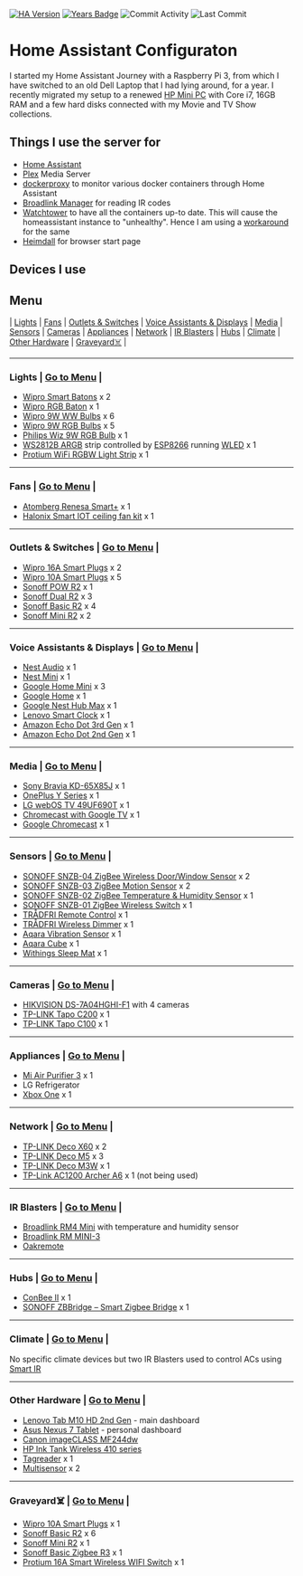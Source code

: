 [![HA Version](https://img.shields.io/badge/Home%20Assistant%20Version-2022.6.4%20-blue)](https://github.com/home-assistant/home-assistant/releases/latest)
[![Years Badge](https://badges.pufler.dev/years/n00bcodr)](https://badges.pufler.dev)
![Commit Activity](https://img.shields.io/github/commit-activity/w/n00bcodr/homeassistant?color=red)
![Last Commit](https://img.shields.io/github/last-commit/n00bcodr/homeassistant?color=purple)
# Home Assistant Configuraton

I started my Home Assistant Journey with a Raspberry Pi 3, from which I have switched to an old Dell Laptop that I had lying around, for a year. I recently migrated my setup to a renewed [HP Mini PC](https://www.amazon.in/gp/product/B09RTMLB15) with Core i7, 16GB RAM and a few hard disks connected with my Movie and TV Show collections.


## Things I use the server for

* [Home Assistant](https://home-assistant.io/)
* [Plex](https://www.plex.tv/) Media Server
* [dockerproxy](https://github.com/Tecnativa/docker-socket-proxy) to monitor various docker containers through Home Assistant
* [Broadlink Manager](https://hub.docker.com/r/techblog/broadlinkmanager) for reading IR codes
* [Watchtower](https://github.com/containrrr/watchtower) to have all the containers up-to date. This will cause the homeassistant instance to "unhealthy". Hence I am using a [workaround](https://gist.github.com/HCanber/700b4a5c685b9b97fb4865de6eaff0f3) for the same
* [Heimdall](https://hub.docker.com/r/linuxserver/heimdall) for browser start page




## Devices I use

## <a name="menu">Menu</a>
 | [Lights](#lights) | [Fans](#fans) | [Outlets & Switches](#outlets) | [Voice Assistants & Displays](#smartspeakers) | [Media](#media) | [Sensors](#sensors) | [Cameras](#cameras) | [Appliances](#appliances) | [Network](#network) | [IR Blasters](#ir) | [Hubs](#hubs) | [Climate](#climate) | [Other Hardware](#other) | [Graveyard☠️](#graveyard) |

---

### <a name="lights">Lights</a> | [Go to Menu](#menu) |
- [Wipro Smart Batons](https://www.amazon.in/Batten-Compatible-Amazon-Google-Assistant/dp/B07P7JNQ56) x 2
- [Wipro RGB Baton](https://www.amazon.in/wipro-Million-Compatible-Assistant-DS22000/dp/B08D19X3LS) x 1
- [Wipro 9W WW Bulbs](https://www.amazon.in/gp/product/B07WZNNYDM) x 6
- [Wipro 9W RGB Bulbs](https://www.amazon.in/gp/product/B08C83HKJS) x 5
- [Philips Wiz 9W RGB Bulb](https://www.amazon.in/Philips-Connected-Dimmable-Compatible-Assistant/dp/B07XD8G2HR) x 1
- [WS2812B ARGB](https://cdn-shop.adafruit.com/datasheets/WS2812B.pdf) strip controlled by [ESP8266](https://www.espressif.com/en/products/socs/esp8266) running [WLED](https://github.com/Aircoookie/WLED) x 1
- [Protium WiFi RGBW Light Strip](https://www.amazon.in/gp/product/B081Z7L2V3) x 1
---

### <a name="fans">Fans</a> | [Go to Menu](#menu) |
- [Atomberg Renesa Smart+](https://atomberg.com/shop/ceiling-fans/atomberg-renesa-smart-plus-bldc-motor-with-remote-3-blade-ceiling-fan/) x 1
- [Halonix Smart IOT ceiling fan kit](https://www.amazon.in/gp/product/B07NBW5TT6/) x 1
---

### <a name="outlets">Outlets & Switches</a> | [Go to Menu](#menu) |
- [Wipro 16A Smart Plugs](https://www.amazon.in/Wipro-Monitoring-Appliances-Microwave-Conditioners/dp/B08HN9Q2SZ) x 2
- [Wipro 10A Smart Plugs](https://www.amazon.in/gp/product/B08HNB2FSH) x 5
- [Sonoff POW R2](https://sonoff.tech/product/diy-smart-switch/powr2/) x 1
- [Sonoff Dual R2](https://sonoff.tech/product/diy-smart-switch/dualr2/) x 3
- [Sonoff Basic R2](https://sonoff.tech/product/diy-smart-switch/basicr2/) x 4
- [Sonoff Mini R2](https://sonoff.tech/product/diy-smart-switch/minir2/) x 2


---
### <a name="smartspeakers">Voice Assistants & Displays</a> | [Go to Menu](#menu) |
- [Nest Audio](https://store.google.com/us/product/nest_audio) x 1
- [Nest Mini](https://store.google.com/us/product/google_nest_mini) x 1
- [Google Home Mini](https://www.flipkart.com/google-home-mini-assistant-smart-speaker/p/itm960a3af84a20b) x 3
- [Google Home](https://www.flipkart.com/google-home-assistant-smart-speaker/p/itm003b8619d4670) x 1
- [Google Nest Hub Max](https://store.google.com/us/product/google_nest_hub_max?hl=en-US) x 1
- [Lenovo Smart Clock](https://www.flipkart.com/lenovo-smart-clock-google-assistant-speaker/p/itm39f6a1348e45e) x 1
- [Amazon Echo Dot 3rd Gen](https://www.amazon.in/Echo-Dot-3rd-Gen/dp/B07PFFMP9P) x 1
- [Amazon Echo Dot 2nd Gen](https://www.amazon.in/Amazon-RS03QR-Echo-Dot-Black/dp/B072DR5HYL) x 1
---
### <a name="media">Media</a> | [Go to Menu](#menu) |
- [Sony Bravia KD-65X85J](https://www.sony.co.in/electronics/televisions/x85j-series) x 1
- [OnePlus Y Series](https://www.amazon.in/OnePlus-inches-Ready-Android-32Y1/dp/B08B42LWKN) x 1
- [LG webOS TV 49UF690T](https://www.lg.com/in/support/product/lg-49UF690T.ATR) x 1
- [Chromecast with Google TV](https://store.google.com/us/product/chromecast_google_tv?hl=en-US) x 1
- [Google Chromecast](https://store.google.com/us/product/chromecast?hl=en-GB) x 1

---
### <a name="sensors">Sensors</a> | [Go to Menu](#menu) |
- [SONOFF SNZB-04 ZigBee Wireless Door/Window Sensor](https://sonoff.tech/product/smart-home-security/snzb-04/) x 2
- [SONOFF SNZB-03 ZigBee Motion Sensor](https://sonoff.tech/product/smart-home-security/snzb-03/) x 2
- [SONOFF SNZB-02 ZigBee Temperature & Humidity Sensor](https://sonoff.tech/product/smart-home-security/snzb-02/) x 1
- [SONOFF SNZB-01 ZigBee Wireless Switch](https://sonoff.tech/product/smart-home-security/snzb-01/) x 1
- [TRÅDFRI Remote Control](https://www.ikea.com/in/en/p/tradfri-remote-control-60443127) x 1
- [TRÅDFRI Wireless Dimmer](https://www.ikea.com/in/en/p/tradfri-wireless-dimmer-white-90408599) x 1
- [Aqara Vibration Sensor](https://www.aqara.com/en/vibration_sensor.html) x 1
- [Aqara Cube](https://www.aqara.com/en/cube.html) x 1
- [Withings Sleep Mat](https://www.withings.com/us/en/sleep) x 1


---
### <a name="cameras">Cameras</a> | [Go to Menu](#menu) |
- [HIKVISION DS-7A04HGHI-F1](https://www.amazon.in/Hikvision-Upgraded-4Channel-DS-7A04HGHI-F1-Turbo/dp/B017WNRG5E) with 4 cameras
- [TP-LINK Tapo C200](https://www.amazon.in/gp/product/B07XLML2YS) x 1
- [TP-LINK Tapo C100](https://www.amazon.in/gp/product/B083V41T6M) x 1

---
### <a name="appliances">Appliances</a> | [Go to Menu](#menu) |
- [Mi Air Purifier 3](https://www.amazon.in/Mi-Purifier-Filter-Smart-Connectivity/dp/B0811VCGL5) x 1
- LG Refrigerator
- [Xbox One](https://en.wikipedia.org/wiki/Xbox_One) x 1
---
### <a name="network">Network</a> | [Go to Menu](#menu) |
- [TP-LINK Deco X60](https://www.amazon.in/gp/product/B08DYQLVPL) x 2
- [TP-LINK Deco M5](https://www.amazon.in/gp/product/B072BZ62QS) x 3
- [TP-LINK Deco M3W](https://www.amazon.in/gp/product/B07TT5752B) x 1
- [TP-Link AC1200 Archer A6](https://www.amazon.in/gp/product/B07W9KYT62) x 1 (not being used)
---

### <a name="ir">IR Blasters</a> | [Go to Menu](#menu) |
- [Broadlink RM4 Mini](https://www.amazon.in/gp/product/B0824486ZR) with temperature and humidity sensor
- [Broadlink RM MINI-3](https://www.amazon.in/gp/product/B076NRKR4B)
- [Oakremote](https://www.amazon.in/OAKTER-Oakremote-Universal-Compatibility-Conditioner/dp/B07T65KSLC)
---

### <a name="hubs">Hubs</a> | [Go to Menu](#menu) |

- [ConBee II](https://www.phoscon.de/en/conbee2) x 1
- [SONOFF ZBBridge – Smart Zigbee Bridge](https://itead.cc/product/sonoff-zbbridge/) x 1

---
### <a name="climate">Climate</a> | [Go to Menu](#menu) |

No specific climate devices but two IR Blasters used to control ACs  using [Smart IR](https://github.com/smartHomeHub/SmartIR)

---
### <a name="other">Other Hardware</a> | [Go to Menu](#menu) |
- [Lenovo Tab M10 HD 2nd Gen](https://www.amazon.in/gp/product/B08ZYT3MGD) - main dashboard
- [Asus Nexus 7 Tablet](https://www.gsmarena.com/asus_google_nexus_7-4850.php) - personal dashboard
- [Canon imageCLASS MF244dw](https://in.canon/en/support/imageCLASS%20MF244dw/model)
- [HP Ink Tank Wireless 410 series](https://support.hp.com/in-en/product/hp-ink-tank-wireless-410-series/16180953)
- [Tagreader](https://github.com/adonno/tagreader) x 1
- [Multisensor](https://esphome.io/cookbook/bruh.html) x 2

---
### <a name="graveyard">Graveyard☠️</a> | [Go to Menu](#menu) |
- [Wipro 10A Smart Plugs](https://www.amazon.in/gp/product/B08HNB2FSH) x 1
- [Sonoff Basic R2](https://sonoff.tech/product/diy-smart-switch/basicr2/) x 6
- [Sonoff Mini R2](https://sonoff.tech/product/diy-smart-switch/minir2/) x 1
- [Sonoff Basic Zigbee R3](https://sonoff.tech/product/diy-smart-switch/basiczbr3/) x 1
- [Protium 16A Smart Wireless WIFI Switch](https://www.amazon.in/gp/product/B07W81L1V4) x 1
